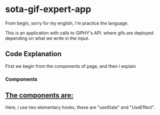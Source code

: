 # sota-gif-expert-app
From begin, sorry for my english, i'm practice the language.

This is an application with calls to GIPHY's API. where gifs are deployed depending on what we write in the input.

## Code Explanation
First we begin from the components of page, and then i explain

### Components
[The components are:](/assetsReadme/pagesotagiphy.png "Components sotacodegiphy")
- 

Here, i use two elementary hooks, these are "useState" and "UseEffect".
